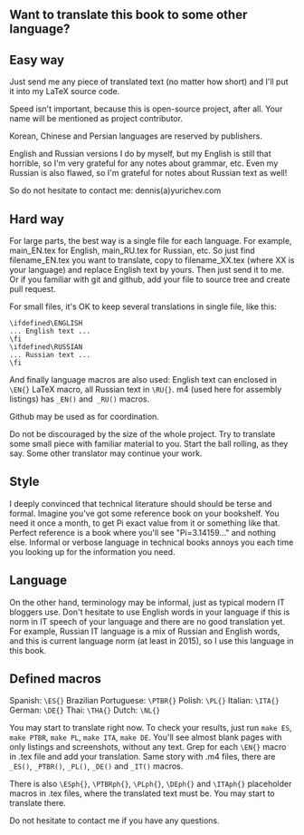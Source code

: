 Want to translate this book to some other language?
---------------------------------------------------

Easy way
--------

Just send me any piece of translated text (no matter how short) and I'll put it into my LaTeX source code.

Speed isn't important, because this is open-source project, after all.
Your name will be mentioned as project contributor.

Korean, Chinese and Persian languages are reserved by publishers.

English and Russian versions I do by myself, but my English is still that horrible, so I'm very grateful for any notes about grammar, etc.
Even my Russian is also flawed, so I'm grateful for notes about Russian text as well!

So do not hesitate to contact me: dennis(a)yurichev.com

Hard way
--------

For large parts, the best way is a single file for each language.
For example, main_EN.tex for English, main_RU.tex for Russian, etc.
So just find filename_EN.tex you want to translate, copy to filename_XX.tex (where XX is your language)
and replace English text by yours.
Then just send it to me. Or if you familiar with git and github, add your file to source tree and create pull request.

For small files, it's OK to keep several translations in single file, like this:

	\ifdefined\ENGLISH
	... English text ...
	\fi
	\ifdefined\RUSSIAN
	... Russian text ...
	\fi

And finally language macros are also used: English text can enclosed in `\EN{}` 
LaTeX macro, all Russian text in `\RU{}`.
m4 (used here for assembly listings) has `_EN()` and` _RU()` macros.

Github may be used as for coordination.

Do not be discouraged by the size of the whole project. 
Try to translate some small piece with familiar material to you.
Start the ball rolling, as they say. Some other translator may continue your work.

Style
-----

I deeply convinced that technical literature should should be terse and formal.
Imagine you've got some reference book on your bookshelf.
You need it once a month, to get Pi exact value from it or something like that.
Perfect reference is a book where you'll see "Pi=3.14159..." and nothing else.
Informal or verbose language in technical books annoys you each time you looking up for the information you need.

Language
--------

On the other hand, terminology may be informal, just as typical modern IT bloggers use.
Don't hesitate to use English words in your language if this is norm in IT speech of your language and there are no good translation yet.
For example, Russian IT language is a mix of Russian and English words, and this is current language norm (at least in 2015), so I use this language in this book.

Defined macros
--------------

Spanish: `\ES{}`
Brazilian Portuguese: `\PTBR{}`
Polish: `\PL{}`
Italian: `\ITA{}`
German: `\DE{}`
Thai: `\THA{}`
Dutch: `\NL{}`

You may start to translate right now.
To check your results, just run `make ES`, `make PTBR`, `make PL`, `make ITA`, `make DE`.
You'll see almost blank pages with only listings and screenshots, without any text.
Grep for each `\EN{}` macro in .tex file and add your translation.
Same story with .m4 files, there are `_ES()`, `_PTBR()`, `_PL()`, `_DE()` and `_IT()` macros.

There is also `\ESph{}`, `\PTBRph{}`, `\PLph{}`, `\DEph{}` and `\ITAph{}` placeholder macros in .tex files, where the translated text must be.
You may start to translate there.

Do not hesitate to contact me if you have any questions.

